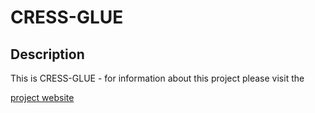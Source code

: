 # CRESS-GLUE

## Description

This is CRESS-GLUE - for information about this project please visit the

[project website](https://giffordlabcvr.github.io/CRESS-GLUE/) 